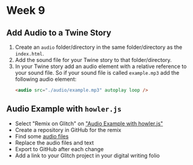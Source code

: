 # Week 9

## Add Audio to a Twine Story

1. Create an `audio` folder/directory in the same folder/directory as the `index.html`.
2. Add the sound file for your Twine story to that folder/directory.
3. In your Twine story add an audio element with a relative reference to your sound file. So if your sound file is called `example.mp3` add the following audio element:
   ```html
   <audio src="./audio/example.mp3" autoplay loop />
   ```

## Audio Example with `howler.js`

- Select "Remix on Glitch" on ["Audio Example with howler.js"](https://audio-example-with-howler.glitch.me)
- Create a repository in GitHub for the remix
- Find some [audio files](../text-image-audio-resources.md#audio)
- Replace the audio files and text
- Export to GitHub after each change
- Add a link to your Glitch project in your digital writing folio
